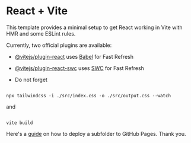 # React + Vite

This template provides a minimal setup to get React working in Vite with HMR and some ESLint rules.

Currently, two official plugins are available:

- [@vitejs/plugin-react](https://github.com/vitejs/vite-plugin-react/blob/main/packages/plugin-react/README.md) uses [Babel](https://babeljs.io/) for Fast Refresh
- [@vitejs/plugin-react-swc](https://github.com/vitejs/vite-plugin-react-swc) uses [SWC](https://swc.rs/) for Fast Refresh


- Do not forget

<code>
npx tailwindcss -i ./src/index.css -o ./src/output.css --watch
</code>

and

<code>
vite build
</code>

Here's a [guide](https://gist.github.com/cobyism/4730490) on how to deploy a subfolder to GitHub Pages. Thank you.


